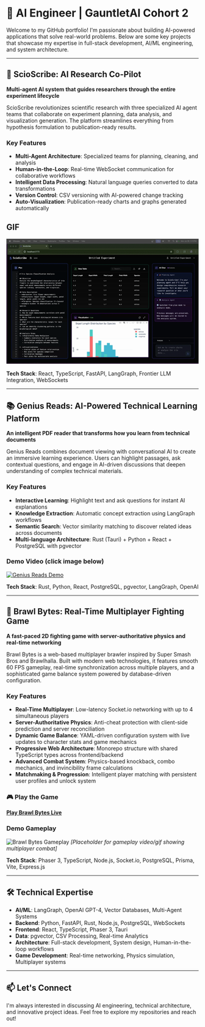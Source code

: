 # 🚀 AI Engineer | GauntletAI Cohort 2

Welcome to my GitHub portfolio! I'm passionate about building AI-powered applications that solve real-world problems. Below are some key projects that showcase my expertise in full-stack development, AI/ML engineering, and system architecture.

---

## 🔬 ScioScribe: AI Research Co-Pilot

**Multi-agent AI system that guides researchers through the entire experiment lifecycle**

ScioScribe revolutionizes scientific research with three specialized AI agent teams that collaborate on experiment planning, data analysis, and visualization generation. The platform streamlines everything from hypothesis formulation to publication-ready results.

### Key Features
- **Multi-Agent Architecture**: Specialized teams for planning, cleaning, and analysis
- **Human-in-the-Loop**: Real-time WebSocket communication for collaborative workflows
- **Intelligent Data Processing**: Natural language queries converted to data transformations
- **Version Control**: CSV versioning with AI-powered change tracking
- **Auto-Visualization**: Publication-ready charts and graphs generated automatically

## GIF 
![ScioScribe](/Scioscribe.gif)

**Tech Stack**: React, TypeScript, FastAPI, LangGraph, Frontier LLM Integration, WebSockets

---

## 📚 Genius Reads: AI-Powered Technical Learning Platform

**An intelligent PDF reader that transforms how you learn from technical documents**

Genius Reads combines document viewing with conversational AI to create an immersive learning experience. Users can highlight passages, ask contextual questions, and engage in AI-driven discussions that deepen understanding of complex technical materials.

### Key Features
- **Interactive Learning**: Highlight text and ask questions for instant AI explanations
- **Knowledge Extraction**: Automatic concept extraction using LangGraph workflows
- **Semantic Search**: Vector similarity matching to discover related ideas across documents
- **Multi-language Architecture**: Rust (Tauri) + Python + React + PostgreSQL with pgvector

### Demo Video (click image below)
[![Genius Reads Demo](https://img.youtube.com/vi/ZiwywinU1I4/0.jpg)](https://www.youtube.com/watch?v=ZiwywinU1I4)

**Tech Stack**: Rust, Python, React, PostgreSQL, pgvector, LangGraph, OpenAI

---

## 🥊 Brawl Bytes: Real-Time Multiplayer Fighting Game

**A fast-paced 2D fighting game with server-authoritative physics and real-time networking**

Brawl Bytes is a web-based multiplayer brawler inspired by Super Smash Bros and Brawlhalla. Built with modern web technologies, it features smooth 60 FPS gameplay, real-time synchronization across multiple players, and a sophisticated game balance system powered by database-driven configuration.

### Key Features
- **Real-Time Multiplayer**: Low-latency Socket.io networking with up to 4 simultaneous players
- **Server-Authoritative Physics**: Anti-cheat protection with client-side prediction and server reconciliation
- **Dynamic Game Balance**: YAML-driven configuration system with live updates to character stats and game mechanics
- **Progressive Web Architecture**: Monorepo structure with shared TypeScript types across frontend/backend
- **Advanced Combat System**: Physics-based knockback, combo mechanics, and invincibility frame calculations
- **Matchmaking & Progression**: Intelligent player matching with persistent user profiles and unlock system

### 🎮 Play the Game
**[Play Brawl Bytes Live](https://brawl-bytes-frontend.vercel.app)**

### Demo Gameplay
![Brawl Bytes Gameplay](/brawl-bytes-demo.gif)
*[Placeholder for gameplay video/gif showing multiplayer combat]*

**Tech Stack**: Phaser 3, TypeScript, Node.js, Socket.io, PostgreSQL, Prisma, Vite, Express.js

---

## 🛠️ Technical Expertise

- **AI/ML**: LangGraph, OpenAI GPT-4, Vector Databases, Multi-Agent Systems
- **Backend**: Python, FastAPI, Rust, Node.js, PostgreSQL, WebSockets
- **Frontend**: React, TypeScript, Phaser 3, Tauri
- **Data**: pgvector, CSV Processing, Real-time Analytics
- **Architecture**: Full-stack development, System design, Human-in-the-loop workflows
- **Game Development**: Real-time networking, Physics simulation, Multiplayer systems

---

## 📫 Let's Connect

I'm always interested in discussing AI engineering, technical architecture, and innovative project ideas. Feel free to explore my repositories and reach out!
